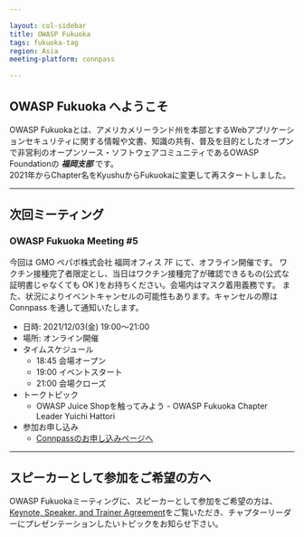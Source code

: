 ```yaml
---

layout: col-sidebar
title: OWASP Fukuoka
tags: fukuoka-tag
region: Asia
meeting-platform: connpass

---
```


## OWASP Fukuoka へようこそ
OWASP Fukuokaとは、アメリカメリーランド州を本部とするWebアプリケーションセキュリティに関する情報や文書、知識の共有、普及を目的としたオープンで非営利のオープンソース・ソフトウェアコミュニティであるOWASP Foundationの ***福岡支部*** です。  
2021年からChapter名をKyushuからFukuokaに変更して再スタートしました。

---

## 次回ミーティング

### OWASP Fukuoka Meeting #5
今回は GMO ペパボ株式会社 福岡オフィス 7F にて、オフライン開催です。 ワクチン接種完了者限定とし、当日はワクチン接種完了が確認できるもの(公式な証明書じゃなくても OK )をお持ちください。会場内はマスク着用義務です。 また、状況によりイベントキャンセルの可能性もあります。キャンセルの際は Connpass を通して通知いたします。
   * 日時: 2021/12/03(金) 19:00～21:00
   * 場所: オンライン開催
   * タイムスケジュール
      * 18:45 会場オープン
      * 19:00 イベントスタート
      * 21:00 会場クローズ
   * トークトピック
      * OWASP Juice Shopを触ってみよう - OWASP Fukuoka Chapter Leader Yuichi Hattori
   * 参加お申し込み
      * [Connpassのお申し込みページへ](https://owasp-kyushu.connpass.com/event/231665/)
      
---

## スピーカーとして参加をご希望の方へ

OWASP Fukuokaミーティングに、スピーカーとして参加をご希望の方は、 [Keynote, Speaker, and Trainer Agreement](https://owasp.org/www-policy/legal/speaker-agreement)をご覧いただき、チャプターリーダーにプレゼンテーションしたいトピックをお知らせ下さい。
<br>
